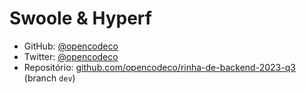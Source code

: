 # Swoole & Hyperf

- GitHub: [@opencodeco](https://github.com/opencodeco)
- Twitter: [@opencodeco](https://github.com/opencodeco)
- Repositório: [github.com/opencodeco/rinha-de-backend-2023-q3](https://github.com/opencodeco/rinha-de-backend-2023-q3) (branch `dev`)
